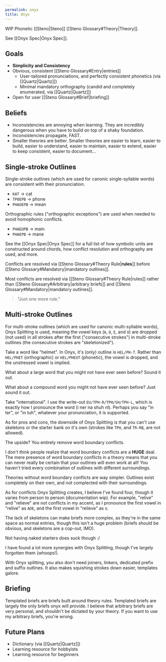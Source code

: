 ```yaml
---
permalink: onyx
title: Onyx
---
```


WIP Phonetic [[Steno|Steno]] [[Steno Glossary#Theory|Theory]].

See [[Onyx Spec|Onyx Spec]].

## Goals

- **Simplicity and Consistency**
- Obvious, consistent [[Steno Glossary#Entry|entries]]
  - User-tailored pronunciations, and perfectly consistent phonetics (via [[Quartz|Quartz]])
  - Minimal mandatory orthography (candid and completely enumerated, via [[Quartz|Quartz]])
- Open for user [[Steno Glossary#Brief|briefing]]

## Beliefs

- Inconsistencies are annoying when learning. They are incredibly dangerous when you have to build on top of a shaky foundation.
- Inconsistencies propagate, FAST.
- Smaller theories are better. Smaller theories are easier to learn, easier to build, easier to understand, easier to maintain, easier to extend, easier to keep consistent, easier to document...

## Single-stroke Outlines

Single-stroke outlines (which are used for canonic single-syllable words) are consistent with their pronunciation.

- `KAT` -> cat
- `TPOEPB` -> phone
- `PHAOEPB` -> mean

Orthographic rules ("orthographic exceptions") are used when needed to avoid homophonic conflicts.

- `PHAEUPB` -> main
- `PHAEPB` -> mane

See the [[Onyx Spec|Onyx Spec]] for a full list of how symbolic units are constructed around chords, how conflict resolution and orthography are used, and more.

Conflicts are resolved via [[Steno Glossary#Theory Rule|**rules**]] before [[Steno Glossary#Mandatory|mandatory outlines]].

Most conflicts are resolved via [[Steno Glossary#Theory Rule|rules]] rather than [[Steno Glossary#Arbitrary|arbitrary briefs]] and [[Steno Glossary#Mandatory|mandatory outlines]].

> "Just one more rule."

## Multi-stroke Outlines

For multi-stroke outlines (which are used for canonic multi-syllable words), Onyx Splitting is used, meaning the vowel keys (`A`, `O`, `E`, and `U`) are dropped (not used) in all strokes after the first ("consecutive strokes") in multi-stroke outlines (the consecutive strokes are "skeletonized").

Take a word like "helmet". In Onyx, it's (only) outline is `HEL/PH-T`. Rather than `HEL/PHET` (orthographic) or `HEL/PHEUT` (phonetic), the vowel is dropped, and the unstressed vowel is implied.

What about a large word that you might not have ever seen before? Sound it out.

What about a compound word you might not have ever seen before? Just sound it out.

Take "international". I use the write-out `EU/TPH-R/TPH/SH/TPH-L`, which is exactly how I pronounce the word (i ner na shuh nl). Perhaps you say "in ter", or "in tuh", whatever your pronunciation, it is supported.

As for pros and cons, the downside of Onyx Splitting is that you can't use skeletons or the starter bank on it's own (strokes like `TPH`, and `TR-RB`, are not allowed).

The upside? You entirely remove word boundary conflicts.

I don't think people realize that word boundary conflicts are a **HUGE** deal. The mere presence of word boundary conflicts in a theory means that you can never really be certain that your outlines will even work at all! You haven't tried every combination of outlines with different surroundings.

Theories without word boundary conflicts are way simpler. Outlines exist completely on their own, and not complected with their surroundings.

As for conflicts Onyx Splitting creates, I believe I've found four, though it varies from person to person (documentation wip). For example, "relive" and "relieve" are not conflicts in my accent, as I pronounce the first vowel in "relive" as `AOE`, and the first vowel in "relieve" as `U`.

The lack of skeletons can make briefs more complex, as they're in the same space as normal entries, though this isn't a huge problem (briefs should be obvious, and skeletons are a cop-out, IMO).

Not having naked starters does suck though :/

I have found a lot more synergies with Onyx Splitting, though I've largely forgotten them (whoops!).

With Onyx splitting, you also don't need joiners, linkers, dedicated prefix and suffix outlines. It also makes squishing strokes down easier, templates galore.

## Briefing

Templated briefs are briefs built around theory rules. Templated briefs are largely the only briefs onyx will provide. I believe that arbitrary briefs are very personal, and shouldn't be dictated by your theory. If you want to use my arbitrary briefs, you're wrong.

## Future Plans

- Dictionary (via [[Quartz|Quartz]])
- Learning resource for hobbyists
- Learning resource for beginners